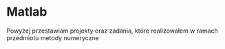 # Matlab
Powyżej przestawiam projekty oraz zadania, które realizowałem w ramach przedmiotu metody numeryczne
